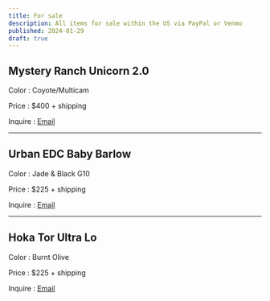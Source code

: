 ```yaml
---
title: For sale
description: All items for sale within the US via PayPal or Venmo
published: 2024-01-29
draft: true
---
```


## Mystery Ranch Unicorn 2.0

Color
: Coyote/Multicam

Price
: $400 + shipping

Inquire
: [Email](mailto:im.alexcarpenter@gmail.com?subject=Unicorn)

---

## Urban EDC Baby Barlow

Color
: Jade & Black G10

Price
: $225 + shipping

Inquire
: [Email](mailto:im.alexcarpenter@gmail.com?subject=Barlow)

---

## Hoka Tor Ultra Lo

Color
: Burnt Olive

Price
: $225 + shipping

Inquire
: [Email](mailto:im.alexcarpenter@gmail.com?subject=Hokas)
